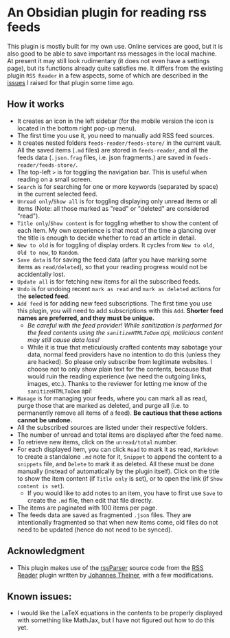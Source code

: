 # An Obsidian plugin for reading rss feeds

This plugin is mostly built for my own use.  Online services are good, but it is also good to be able to save important rss messages in the local machine.  At present it may still look rudimentary (it does not even have a settings page), but its functions already quite satisfies me.  It differs from the existing plugin `RSS Reader` in a few aspects, some of which are described in the [issues](https://github.com/joethei/obsidian-rss/issues/112) I raised for that plugin some time ago.

## How it works

- It creates an icon in the left sidebar (for the mobile version the icon is located in the bottom right pop-up menu).
- The first time you use it, you need to manually add RSS feed sources.
- It creates nested folders `feeds-reader/feeds-store/` in the current vault.  All the saved items (`.md` files) are stored in `feeds-reader`, and all the feeds data (`.json.frag` files, i.e. json fragments.) are saved in `feeds-reader/feeds-store/`.
- The top-left `>` is for toggling the navigation bar.  This is useful when reading on a small screen.
- `Search` is for searching for one or more keywords (separated by space) in the current selected feed.
- `Unread only`/`Show all` is for toggling displaying only unread items or all items (Note: all those marked as "read" or "deleted" are considered "read").
- `Title only`/`Show content` is for toggling whether to show the content of each item.  My own experience is that most of the time a glancing over the title is enough to decide whether to read an article in detail.
- `New to old` is for toggling of display orders.  It cycles from `New to old`, `Old to new`, to `Random`.
- `Save data` is for saving the feed data (after you have marking some items as `read/deleted`), so that your reading progress would not be accidentally lost.
- `Update all` is for fetching new items for all the subscribed feeds.
- `Undo` is for undoing recent `mark as read` and `mark as deleted` actions for the **selected feed**.
- `Add feed` is for adding new feed subscriptions.  The first time you use this plugin, you will need to add subscriptions with this `Add`.  **Shorter feed names are preferred, and they must be unique.**
   - *Be careful with the feed provider!  While sanitization is performed for the feed contents using the `sanitizeHTMLToDom` api, malicious content may still cause data loss!*
   - While it is true that meticulously crafted contents may sabotage your data, normal feed providers have no intention to do this (unless they are hacked).  So please only subscribe from legitimate websites.  I choose not to only show plain text for the contents, because that would ruin the reading experience (we need the outgoing links, images, etc.).  Thanks to the reviewer for letting me know of the `sanitizeHTMLToDom` api!
- `Manage` is for managing your feeds, where you can mark all as read, purge those that are marked as deleted, and purge all (i.e. to permanently remove all items of a feed).  **Be cautious that these actions cannot be undone.**
- All the subscribed sources are listed under their respective folders.
- The number of unread and total items are displayed after the feed name.
- To retrieve new items, click on the `unread/total` number.
- For each displayed item, you can click `Read` to mark it as read, `Markdown` to create a standalone `.md` note for it, `Snippet` to append the content to a `snippets` file, and `Delete` to mark it as deleted.  All these must be done manually (instead of automatically by the plugin itself).  Click on the title to show the item content (if `Title only` is set), or to open the link (if `Show content is set`).
  - If you would like to add notes to an item, you have to first use `Save` to create the `.md` file, then edit that file directly.
- The items are paginated with 100 items per page.
- The feeds data are saved as fragmented `.json` files.  They are intentionally fragmented so that when new items come, old files do not need to be updated (hence do not need to be synced).

## Acknowledgment
- This plugin makes use of the [rssParser](https://github.com/joethei/obsidian-rss/blob/master/src/parser/rssParser.ts) source code from the [RSS Reader](https://github.com/joethei/obsidian-rss) plugin written by [Johannes Theiner](https://github.com/joethei), with a few modifications.

## Known issues:

- I would like the LaTeX equations in the contents to be properly displayed with something like MathJax, but I have not figured out how to do this yet.
